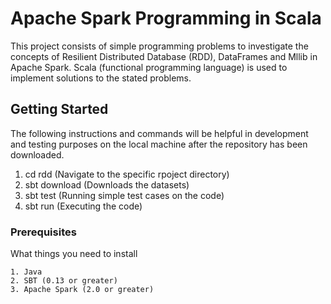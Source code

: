 # Apache Spark Programming in Scala

This project consists of simple programming problems to investigate the concepts of Resilient Distributed Database (RDD), DataFrames and Mllib in Apache Spark. Scala (functional programming language) is used to implement solutions to the stated problems.

## Getting Started

The following instructions and commands will be helpful in development and testing purposes on the local machine after the repository has been downloaded.

1. cd rdd (Navigate to the specific rpoject directory)
1. sbt download (Downloads the datasets)
2. sbt test (Running simple test cases on the code)
3. sbt run (Executing the code)

### Prerequisites

What things you need to install

```
1. Java
2. SBT (0.13 or greater)
3. Apache Spark (2.0 or greater) 
```
